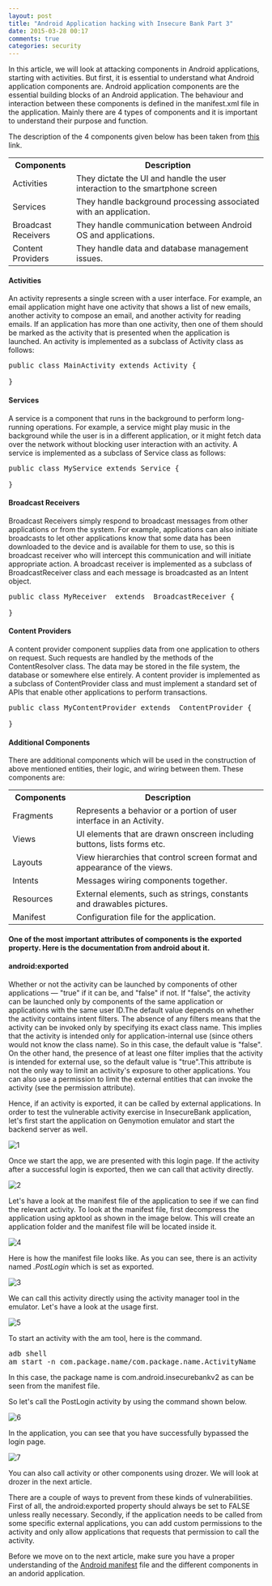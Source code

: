 ```yaml
---
layout: post
title: "Android Application hacking with Insecure Bank Part 3"
date: 2015-03-28 00:17
comments: true
categories: security
---
```


In this article, we will look at attacking components in Android applications, starting with activities. But first, it is essential to understand what Android application components are. Android application components are the essential building blocks of an Android application. The behaviour and interaction between these components is defined in the manifest.xml file in the application. Mainly there are 4 types of components and it is important to understand their purpose and function.

<!-- more -->

The description of the 4 components given below has been taken from <a href="http://www.tutorialspoint.com/android/android_application_components.htm">this</a> link.

<table>

<tbody>

<tr>

<th style="width:25%">Components</th>

<th>Description</th>

</tr>

<tr>

<td>Activities</td>

<td>They dictate the UI and handle the user interaction to the smartphone screen</td>

</tr>

<tr>

<td>Services</td>

<td>They handle background processing associated with an application.</td>

</tr>

<tr>

<td>Broadcast Receivers</td>

<td>They handle communication between Android OS and applications.</td>

</tr>

<tr>

<td>Content Providers</td>

<td>They handle data and database management issues.</td>

</tr>

</tbody>

</table>

#### Activities

An activity represents a single screen with a user interface. For example, an email application might have one activity that shows a list of new emails, another activity to compose an email, and another activity for reading emails. If an application has more than one activity, then one of them should be marked as the activity that is presented when the application is launched. An activity is implemented as a subclass of Activity class as follows:

<pre>public class MainActivity extends Activity {

}</pre>

#### Services

A service is a component that runs in the background to perform long-running operations. For example, a service might play music in the background while the user is in a different application, or it might fetch data over the network without blocking user interaction with an activity. A service is implemented as a subclass of Service class as follows:

<pre>public class MyService extends Service {

}</pre>

#### Broadcast Receivers

Broadcast Receivers simply respond to broadcast messages from other applications or from the system. For example, applications can also initiate broadcasts to let other applications know that some data has been downloaded to the device and is available for them to use, so this is broadcast receiver who will intercept this communication and will initiate appropriate action. A broadcast receiver is implemented as a subclass of BroadcastReceiver class and each message is broadcasted as an Intent object.

<pre>public class MyReceiver  extends  BroadcastReceiver {

}</pre>

#### Content Providers

A content provider component supplies data from one application to others on request. Such requests are handled by the methods of the ContentResolver class. The data may be stored in the file system, the database or somewhere else entirely. A content provider is implemented as a subclass of ContentProvider class and must implement a standard set of APIs that enable other applications to perform transactions.

<pre>public class MyContentProvider extends  ContentProvider {

}</pre>

#### Additional Components

There are additional components which will be used in the construction of above mentioned entities, their logic, and wiring between them. These components are:

<table class="src">

<tbody>

<tr>

<th style="width:25%">Components</th>

<th>Description</th>

</tr>

<tr>

<td>Fragments</td>

<td>Represents a behavior or a portion of user interface in an Activity.</td>

</tr>

<tr>

<td>Views</td>

<td>UI elements that are drawn onscreen including buttons, lists forms etc.</td>

</tr>

<tr>

<td>Layouts</td>

<td>View hierarchies that control screen format and appearance of the views.</td>

</tr>

<tr>

<td>Intents</td>

<td>Messages wiring components together.</td>

</tr>

<tr>

<td>Resources</td>

<td>External elements, such as strings, constants and drawables pictures.</td>

</tr>

<tr>

<td>Manifest</td>

<td>Configuration file for the application.</td>

</tr>

</tbody>

</table>

#### One of the most important attributes of components is the exported property. Here is the documentation from android about it.

#### android:exported

Whether or not the activity can be launched by components of other applications — "true" if it can be, and "false" if not. If "false", the activity can be launched only by components of the same application or applications with the same user ID.The default value depends on whether the activity contains intent filters. The absence of any filters means that the activity can be invoked only by specifying its exact class name. This implies that the activity is intended only for application-internal use (since others would not know the class name). So in this case, the default value is "false". On the other hand, the presence of at least one filter implies that the activity is intended for external use, so the default value is "true".This attribute is not the only way to limit an activity's exposure to other applications. You can also use a permission to limit the external entities that can invoke the activity (see the permission attribute).

Hence, if an activity is exported, it can be called by external applications. In order to test the vulnerable activity exercise in InsecureBank application, let's first start the application on Genymotion emulator and start the backend server as well.

![1]({{site.baseurl}}/images/posts/ib3/1.png)

Once we start the app, we are presented with this login page. If the activity after a successful login is exported, then we can call that activity directly.

![2]({{site.baseurl}}/images/posts/ib3/2.png)

Let's have a look at the manifest file of the application to see if we can find the relevant activity. To look at the manifest file, first decompress the application using apktool as shown in the image below. This will create an application folder and the manifest file will be located inside it.

![4]({{site.baseurl}}/images/posts/ib3/4.png)

Here is how the manifest file looks like. As you can see, there is an activity named _.PostLogin_ which is set as exported.

![3]({{site.baseurl}}/images/posts/ib3/3.png)

We can call this activity directly using the activity manager tool in the emulator. Let's have a look at the usage first.

![5]({{site.baseurl}}/images/posts/ib3/5.png)

To start an activity with the am tool, here is the command.

<pre>adb shell
am start -n com.package.name/com.package.name.ActivityName
</pre>

In this case, the package name is com.android.insecurebankv2 as can be seen from the manifest file.

So let's call the PostLogin activity by using the command shown below.

![6]({{site.baseurl}}/images/posts/ib3/6.png)

In the application, you can see that you have successfully bypassed the login page.

![7]({{site.baseurl}}/images/posts/ib3/7.png)

You can also call activity or other components using drozer. We will look at drozer in the next article.

There are a couple of ways to prevent from these kinds of vulnerabilities. First of all, the android:exported property should always be set to FALSE unless really necessary. Secondly, if the application needs to be called from some specific external applications, you can add custom permissions to the activity and only allow applications that requests that permission to call the activity.

Before we move on to the next article, make sure you have a proper understanding of the [Android manifest](http://developer.android.com/guide/topics/manifest/manifest-intro.html) file and the different components in an andorid application.